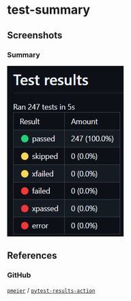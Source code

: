 # test-summary

## Screenshots

### Summary

![Screenshot](../../../assets/img/pmeier/pytest-results-action/summary.png)

## References

### GitHub

[`pmeier`](https://github.com/pmeier) / [`pytest-results-action`](https://github.com/pmeier/pytest-results-action)
